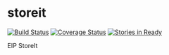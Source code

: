# storeit

[![Build Status](https://travis-ci.org/Sevauk/storeit.svg?branch=master)](https://travis-ci.org/Sevauk/storeit) [![Coverage Status](https://coveralls.io/repos/github/Sevauk/storeit/badge.svg?branch=desktop%2F%23122-feat)](https://coveralls.io/github/Sevauk/storeit?branch=master) [![Stories in Ready](https://badge.waffle.io/Sevauk/storeit.png?label=ready&title=Ready)](https://waffle.io/Sevauk/storeit)


EIP StoreIt
